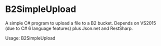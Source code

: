# B2SimpleUpload
A simple C# program to upload a file to a B2 bucket.  Depends on VS2015 (due to C# 6 language features) plus Json.net and RestSharp.

Usage:
B2SimpleUpload <Account ID> <Application Key> <Bucket> <Path of file to upload>